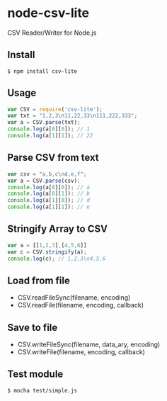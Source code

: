 # node-csv-lite

CSV Reader/Writer for Node.js


## Install

```
$ npm install csv-lite
```

## Usage

```javascript
var CSV = require('csv-lite');
var txt = "1,2,3\n11,22,33\n111,222,333";
var a = CSV.parse(txt);
console.log(a[0][0]); // 1
console.log(a[1][1]); // 22
```

## Parse CSV from text

```javascript
var csv = "a,b,c\nd,e,f";
var a = CSV.parse(csv);
console.log(a[0][0]); // a
console.log(a[0][1]): // b
console.log(a[1][0]); // d
console.log(a[1][1]): // e
```

## Stringify Array to CSV

```javascript
var a = [[1,2,3],[4,5,6]]
var c = CSV.stringify(a);
console.log(c); // 1,2,3\n4,5,6
```

## Load from file

- CSV.readFileSync(filename, encoding)
- CSV.readFile(filename, encoding, callback)

## Save to file
- CSV.writeFileSync(filename, data_ary, encoding)
- CSV.writeFile(filename, encoding, callback)

## Test module

```
$ mocha test/simple.js
```


